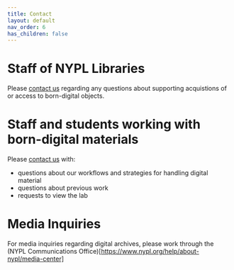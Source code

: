 ```yaml
---
title: Contact
layout: default
nav_order: 6
has_children: false
---
```


# Staff of NYPL Libraries
Please [contact us](mailto:digitalarchives@nypl.org) regarding any questions about supporting acquistions of or access to born-digital objects.

# Staff and students working with born-digital materials
Please [contact us](mailto:digitalarchives@nypl.org) with:
* questions about our workflows and strategies for handling digital material
* questions about previous work
* requests to view the lab

# Media Inquiries
For media inquiries regarding digital archives, please work through the (NYPL Communications Office)[https://www.nypl.org/help/about-nypl/media-center]
